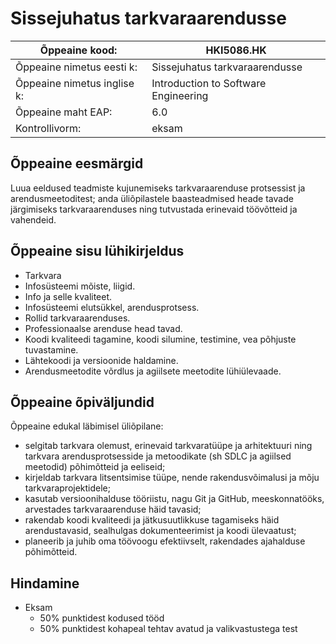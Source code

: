 # Sissejuhatus tarkvaraarendusse

| Õppeaine kood: | HKI5086.HK |
|---|---|
|Õppeaine nimetus eesti k: | Sissejuhatus tarkvaraarendusse |
| Õppeaine nimetus inglise k: | Introduction to Software Engineering |
| Õppeaine maht EAP: | 6.0 |
| Kontrollivorm: | eksam |

## Õppeaine eesmärgid

Luua eeldused teadmiste kujunemiseks tarkvaraarenduse protsessist ja arendusmeetoditest; anda üliõpilastele baasteadmised heade tavade järgimiseks tarkvaraarenduses ning tutvustada erinevaid töövõtteid ja vahendeid.

## Õppeaine sisu lühikirjeldus

- Tarkvara
- Infosüsteemi mõiste, liigid.
- Info ja selle kvaliteet.
- Infosüsteemi elutsükkel, arendusprotsess.
- Rollid tarkvaraarenduses.
- Professionaalse arenduse head tavad.
- Koodi kvaliteedi tagamine, koodi silumine, testimine, vea põhjuste tuvastamine.
- Lähtekoodi ja versioonide haldamine. 
- Arendusmeetodite võrdlus ja agiilsete meetodite lühiülevaade.

## Õppeaine õpiväljundid

Õppeaine edukal läbimisel üliõpilane:
- selgitab tarkvara olemust, erinevaid tarkvaratüüpe ja arhitektuuri ning tarkvara arendusprotsesside ja metoodikate (sh SDLC ja agiilsed meetodid) põhimõtteid ja eeliseid;  
- kirjeldab tarkvara litsentsimise tüüpe, nende rakendusvõimalusi ja mõju tarkvaraprojektidele;  
- kasutab versioonihalduse tööriistu, nagu Git ja GitHub, meeskonnatööks, arvestades tarkvaraarenduse häid tavasid;  
- rakendab koodi kvaliteedi ja jätkusuutlikkuse tagamiseks häid arendustavasid, sealhulgas dokumenteerimist ja koodi ülevaatust;  
- planeerib ja juhib oma töövoogu efektiivselt, rakendades ajahalduse põhimõtteid.  

## Hindamine

- Eksam
  - 50% punktidest kodused tööd
  - 50% punktidest kohapeal tehtav avatud ja valikvastustega test 